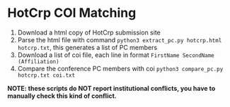 # HotCrp COI Matching

1. Download a html copy of HotCrp submission site
2. Parse the html file with command `python3 extract_pc.py hotcrp.html hotcrp.txt`,
   this generates a list of PC members
3. Download a list of coi file, each line in format `FirstName SecondName (Affiliation)`
4. Compare the conference PC members with coi `python3 compare_pc.py hotcrp.txt coi.txt`

**NOTE: these scripts do NOT report institutional conflicts, you have to manually check this kind of conflict.**
